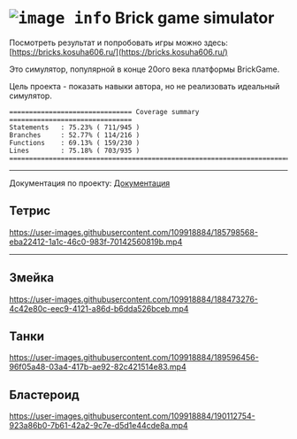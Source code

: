 # <kbd>![image info](https://bricks.kosuha606.ru/images/logo.jpg)</kbd> Brick game simulator



Посмотреть результат и попробовать игры можно здесь: [https://bricks.kosuha606.ru/](https://bricks.kosuha606.ru/)

Это симулятор, популярной в конце 20ого века платформы BrickGame.

Цель проекта - показать навыки автора, но не реализовать идеальный симулятор.

```text
=============================== Coverage summary ===============================
Statements   : 75.23% ( 711/945 )
Branches     : 52.77% ( 114/216 )
Functions    : 69.13% ( 159/230 )
Lines        : 75.18% ( 703/935 )
================================================================================
```

---

Документация по проекту:
[Документация](./docs/README.md)

## Тетрис

https://user-images.githubusercontent.com/109918884/185798568-eba22412-1a1c-46c0-983f-70142560819b.mp4

---

## Змейка

https://user-images.githubusercontent.com/109918884/188473276-4c42e80c-eec9-4121-a86d-b6dda526bceb.mp4

## Танки

https://user-images.githubusercontent.com/109918884/189596456-96f05a48-03a4-417b-ae92-82c421514e83.mp4

## Бластероид

https://user-images.githubusercontent.com/109918884/190112754-923a86b0-7b61-42a2-9c7e-d5d1e44cde8a.mp4


